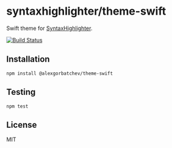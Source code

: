 # syntaxhighlighter/theme-swift

Swift theme for [SyntaxHighlighter](https://github.com/syntaxhighlighter).

[![Build Status](https://travis-ci.org/syntaxhighlighter/theme-swift.svg)](https://travis-ci.org/syntaxhighlighter/theme-swift)

## Installation

    npm install @alexgorbatchev/theme-swift

## Testing

    npm test

## License

MIT

